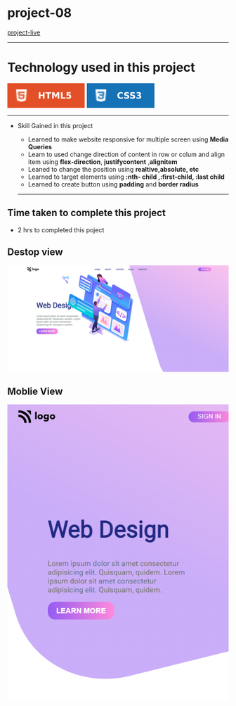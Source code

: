 # project-08 #
[project-live](https://fswd-project8.netlify.app)
   - - - -
 # Technology used in this project #
  ![html](./images/html.svg) ![css](./images/css.svg) 

   - - - - 
* Skill Gained in this project
  * Learned to make website responsive for multiple screen using __Media Queries__
  * Learn to used change direction of content in row or colum  and align item  using 
  __flex-direction__, __justifycontent__
  ,__alignitem__
  *  Leaned to  change the position using __realtive,absolute, etc__
   * Learned to target elements using __:nth- child ,:first-child, :last child__
  * Learned to create button using __padding__  and __border radius__
  
   - - - -
 ## Time taken to complete this project ##
 * 2 hrs  to completed this poject
 
 ## Destop view ##
 
 ![picture](./images/destopscreen.png) 

 ## Moblie View
 ![picture](./images/mobilescreen.png)
 
